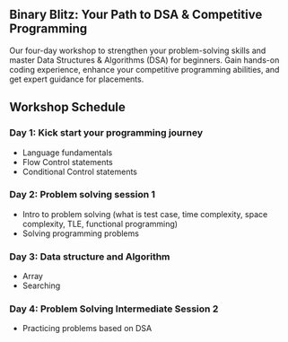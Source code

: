 ## Binary Blitz: Your Path to DSA & Competitive Programming

Our four-day workshop to strengthen your problem-solving skills and master Data Structures & Algorithms (DSA) for beginners. Gain hands-on coding experience, enhance your competitive programming abilities, and get expert guidance for placements.

## Workshop Schedule

### Day 1: Kick start your programming journey
- Language fundamentals
- Flow Control statements
- Conditional Control statements

### Day 2: Problem solving session 1
- Intro to problem solving (what is test case, time complexity, space complexity, TLE, functional programming)
- Solving programming problems

### Day 3: Data structure and Algorithm
- Array
- Searching

### Day 4: Problem Solving Intermediate Session 2
- Practicing problems based on DSA
